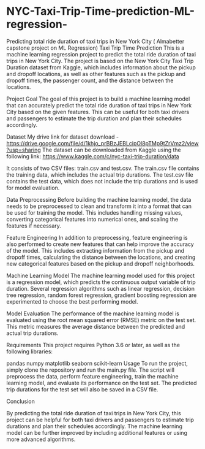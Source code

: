 # NYC-Taxi-Trip-Time-prediction-ML-regression-
Predicting total ride duration of taxi trips in New York City ( Almabetter capstone project on ML Regression)
Taxi Trip Time Prediction
This is a machine learning regression project to predict the total ride duration of taxi trips in New York City. The project is based on the New York City Taxi Trip Duration dataset from Kaggle, which includes information about the pickup and dropoff locations, as well as other features such as the pickup and dropoff times, the passenger count, and the distance between the locations.

Project Goal
The goal of this project is to build a machine learning model that can accurately predict the total ride duration of taxi trips in New York City based on the given features. This can be useful for both taxi drivers and passengers to estimate the trip duration and plan their schedules accordingly.

Dataset
My drive link for dataset download - https://drive.google.com/file/d/1khjo_prBBzJEBLcipOl8pTMp9tZrVmz2/view?usp=sharing
The dataset can be downloaded from Kaggle using the following link: https://www.kaggle.com/c/nyc-taxi-trip-duration/data

It consists of two CSV files: train.csv and test.csv. The train.csv file contains the training data, which includes the actual trip durations. The test.csv file contains the test data, which does not include the trip durations and is used for model evaluation.

Data Preprocessing
Before building the machine learning model, the data needs to be preprocessed to clean and transform it into a format that can be used for training the model. This includes handling missing values, converting categorical features into numerical ones, and scaling the features if necessary.

Feature Engineering
In addition to preprocessing, feature engineering is also performed to create new features that can help improve the accuracy of the model. This includes extracting information from the pickup and dropoff times, calculating the distance between the locations, and creating new categorical features based on the pickup and dropoff neighborhoods.

Machine Learning Model
The machine learning model used for this project is a regression model, which predicts the continuous output variable of trip duration. Several regression algorithms such as linear regression, decision tree regression, random forest regression, gradient boosting regression are experimented to choose the best performing model.

Model Evaluation
The performance of the machine learning model is evaluated using the root mean squared error (RMSE) metric on the test set. This metric measures the average distance between the predicted and actual trip durations.

Requirements
This project requires Python 3.6 or later, as well as the following libraries:

pandas
numpy
matplotlib
seaborn
scikit-learn
Usage
To run the project, simply clone the repository and run the main.py file. The script will preprocess the data, perform feature engineering, train the machine learning model, and evaluate its performance on the test set. The predicted trip durations for the test set will also be saved in a CSV file.

Conclusion

By predicting the total ride duration of taxi trips in New York City, this project can be helpful for both taxi drivers and passengers to estimate trip durations and plan their schedules accordingly. The machine learning model can be further improved by including additional features or using more advanced algorithms.
